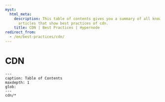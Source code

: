 ```yaml
---
myst:
  html_meta:
    description: This table of contents gives you a summary of all knowledge base
      articles that show best practices of cdn.
    title: CDN | Best Practices | Hypernode
redirect_from:
  - /en/best-practices/cdn/
---
```


# CDN

```{toctree}
---
caption: Table of Contents
maxdepth: 1
glob:
---
cdn/*
```
